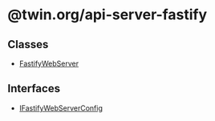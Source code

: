 # @twin.org/api-server-fastify

## Classes

- [FastifyWebServer](classes/FastifyWebServer.md)

## Interfaces

- [IFastifyWebServerConfig](interfaces/IFastifyWebServerConfig.md)

